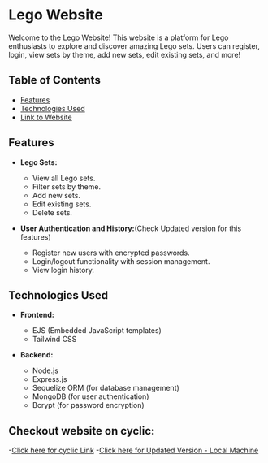 # Lego Website

Welcome to the Lego Website! This website is a platform for Lego enthusiasts to explore and discover amazing Lego sets. Users can register, login, view sets by theme, add new sets, edit existing sets, and more!

## Table of Contents

- [Features](#features)
- [Technologies Used](#technologies-used)
- [Link to Website](#checkout-website-on-cyclic)

## Features

- **Lego Sets:**
  - View all Lego sets.
  - Filter sets by theme.
  - Add new sets.
  - Edit existing sets.
  - Delete sets.

- **User Authentication and History:**(Check Updated version for this features)
  - Register new users with encrypted passwords.
  - Login/logout functionality with session management.
  - View login history.



## Technologies Used

- **Frontend:**
  - EJS (Embedded JavaScript templates)
  - Tailwind CSS

- **Backend:**
  - Node.js
  - Express.js
  - Sequelize ORM (for database management)
  - MongoDB (for user authentication)
  - Bcrypt (for password encryption)



## Checkout website on cyclic:
-[Click here for cyclic Link](https://worrisome-bat-long-johns.cyclic.app/)
-[Click here for Updated Version - Local Machine](https://github.com/Mz004/LeosSet-Updated-Version)
